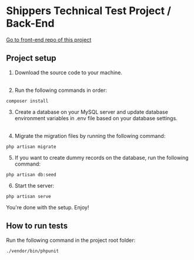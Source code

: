 # Shippers Technical Test Project / Back-End

[Go to front-end repo of this project](https://github.com/egulhan/shippers-technical-test-front-end)

## Project setup

1. Download the source code to your machine.<br><br>

2. Run the following commands in order:

```
composer install
```

3. Create a database on your MySQL server and update database environment variables in .env file based on your database
   settings.<br><br>

4. Migrate the migration files by running the following command:

```
php artisan migrate
```

5. If you want to create dummy records on the database, run the following command:

```
php artisan db:seed
```

6. Start the server:

```
php artisan serve
```

You're done with the setup. Enjoy!

## How to run tests

Run the following command in the project root folder:

```
./vendor/bin/phpunit
```
